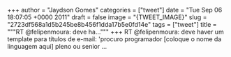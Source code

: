 
+++
author = "Jaydson Gomes"
categories = ["tweet"]
date = "Tue Sep 06 18:07:05 +0000 2011"
draft = false
image = "{TWEET_IMAGE}"
slug = "2723df568a1d5b245be8b456f1dda17b5e0fd14e"
tags = ["tweet"]
title = """RT @felipenmoura: deve ha..."""
+++
RT @felipenmoura: deve haver um template para títulos de e-mail: 'procuro programador [coloque o nome da linguagem aqui] pleno ou senior ...
